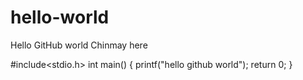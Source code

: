 # hello-world


Hello GitHub world
Chinmay here 

#include<stdio.h>
int main()
{
  printf("hello github world");
  return 0;
}
